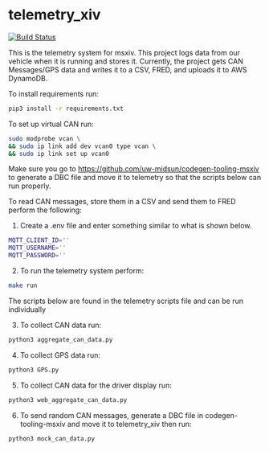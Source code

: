 # telemetry_xiv
[![Build Status](https://travis-ci.com/uw-midsun/telemetry_xiv.svg?branch=master)](https://travis-ci.com/uw-midsun/telemetry_xiv)

This is the telemetry system for msxiv. This project logs data from our vehicle when it is running and stores it. Currently, the project gets CAN Messages/GPS data and writes it to a CSV, FRED, and uploads it to AWS DynamoDB.

To install requirements run:
```bash
pip3 install -r requirements.txt
```

To set up virtual CAN run:
```bash
sudo modprobe vcan \
&& sudo ip link add dev vcan0 type vcan \
&& sudo ip link set up vcan0
```

Make sure you go to https://github.com/uw-midsun/codegen-tooling-msxiv to generate a DBC file and move it to telemetry so that the scripts below can run properly.

To read CAN messages, store them in a CSV and send them to FRED perform the following:
1. Create a .env file and enter something similar to what is shown below.
```bash
MQTT_CLIENT_ID=''
MQTT_USERNAME=''
MQTT_PASSWORD=''
```
2. To run the telemetry system perform:
```bash
make run
```
The scripts below are found in the telemetry scripts file and can be run individually

3. To collect CAN data run:
```bash
python3 aggregate_can_data.py
```
4. To collect GPS data run:
```bash
python3 GPS.py
```
5. To collect CAN data for the driver display run:
```bash
python3 web_aggregate_can_data.py
```
6. To send random CAN messages, generate a DBC file in codegen-tooling-msxiv and move it to telemetry_xiv then run:
```bash
python3 mock_can_data.py
```
